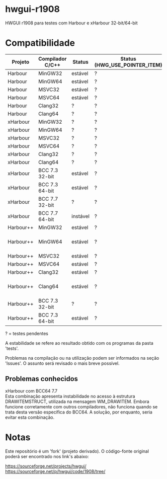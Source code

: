 # hwgui-r1908
HWGUI r1908 para testes com Harbour e xHarbour 32-bit/64-bit

# Compatibilidade

| Projeto   | Compilador C/C++ | Status   | Status (HWG_USE_POINTER_ITEM) | Notas |
| --------- | ---------------- | -------- | ----------------------------- | ----- |
| Harbour   | MinGW32          | estável  | ? | ...   |
| Harbour   | MinGW64          | estável  | ? | ...   |
| Harbour   | MSVC32           | estável  | ? | ...   |
| Harbour   | MSVC64           | estável  | ? | ...   |
| Harbour   | Clang32          | ?        | ? | ...   |
| Harbour   | Clang64          | ?        | ? | ...   |
| xHarbour  | MinGW32          | ?        | ? | ...   |
| xHarbour  | MinGW64          | ?        | ? | ...   |
| xHarbour  | MSVC32           | ?        | ? | ...   |
| xHarbour  | MSVC64           | ?        | ? | ...   |
| xHarbour  | Clang32          | ?        | ? | ...   |
| xHarbour  | Clang64          | ?        | ? | ...   |
| xHarbour  | BCC 7.3 32-bit   | estável  | ? | ...   |
| xHarbour  | BCC 7.3 64-bit   | estável  | ? | ...   |
| xHarbour  | BCC 7.7 32-bit   | ?        | ? | ...   |
| xHarbour  | BCC 7.7 64-bit   | instável | ? | ...   |
| Harbour++ | MinGW32          | estável  | ? | ...   |
| Harbour++ | MinGW64          | estável  | ? | requer flag -fpermissive |
| Harbour++ | MSVC32           | estável  | ? | ... |
| Harbour++ | MSVC64           | estável  | ? | ... |
| Harbour++ | Clang32          | estável  | ? | ... |
| Harbour++ | Clang64          | estável  | ? | requer flag -fpermissive |
| Harbour++ | BCC 7.3 32-bit   | ?        | ? | ...   |
| Harbour++ | BCC 7.3 64-bit   | estável  | ? | ...   |

? = testes pendentes

A estabilidade se refere ao resultado obtido com os programas da pasta 'tests'.

Problemas na compilação ou na utilização podem ser informados na seção
'Issues'. O assunto será revisado o mais breve possível.

## Problemas conhecidos

xHarbour com BCC64 7.7  
Esta combinação apresenta instabilidade no acesso à estrutura DRAWITEMSTRUCT, utilizada na mensagem
WM_DRAWITEM. Embora funcione corretamente com outros compiladores, não funciona quando se trata desta
versão específica do BCC64. A solução, por enquanto, seria evitar esta combinação.

# Notas

Este repositório é um 'fork' (projeto derivado). O código-fonte original poderá
ser encontrado nos link's abaixo:

https://sourceforge.net/projects/hwgui/  
https://sourceforge.net/p/hwgui/code/1908/tree/  

